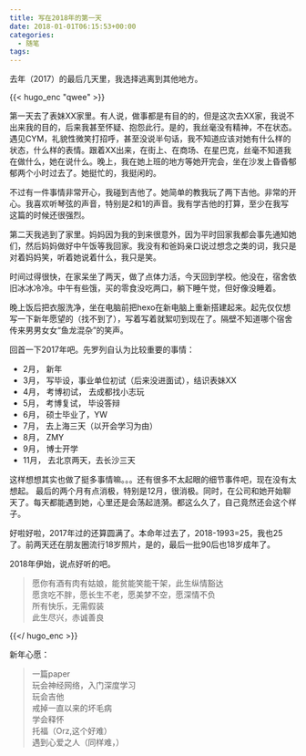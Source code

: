 ```yaml
---
title: 写在2018年的第一天
date: 2018-01-01T06:15:53+00:00
categories:
  - 随笔
tags:
---
```



去年（2017）的最后几天里，我选择逃离到其他地方。

<!--more-->

{{< hugo_enc "qwee" >}}

第一天去了表妹XX家里。有人说，做事都是有目的的，但是这次去XX家，我说不出来我的目的，后来我甚至怀疑、抱怨此行。是的，我丝毫没有精神，不在状态。遇见CYM，礼貌性微笑打招呼，甚至没说半句话，我不知道应该对她有什么样的状态，什么样的表情。跟着XX出来，在街上、在商场、在星巴克，丝毫不知道我在做什么，她在说什么。晚上，我在她上班的地方等她开完会，坐在沙发上昏昏郁郁两个小时过去了。她挺忙的，我挺闲的。

不过有一件事情非常开心，我碰到吉他了。她简单的教我玩了两下吉他。非常的开心。我喜欢听琴弦的声音，特别是2和1的声音。我有学吉他的打算，至少在我写这篇的时候还很强烈。

第二天我逃到了家里。妈妈因为我的到来很意外，因为平时回家我都会事先通知她们，然后妈妈做好中午饭等我回家。我没有和爸妈亲口说过想念之类的词，我只是对着妈妈笑，听着她说着什么，我只是笑。

时间过得很快，在家呆坐了两天，做了点体力活，今天回到学校。他没在，宿舍依旧冰冰冷冷。中午有些饿，买的零食没吃两口，躺下睡午觉，但好像没睡着。

晚上饭后把衣服洗净，坐在电脑前把hexo在新电脑上重新搭建起来。起先仅仅想写一下新年愿望的（找不到了），写着写着就絮叨到现在了。隔壁不知道哪个宿舍传来男男女女“鱼龙混杂”的笑声。

回首一下2017年吧。先罗列自认为比较重要的事情：
- 2月， 新年
- 3月， 写毕设，事业单位初试（后来没进面试），结识表妹XX
- 4月， 考博初试， 去成都找小志玩
- 5月， 考博复试， 毕设答辩
- 6月， 硕士毕业了，YW
- 7月， 去上海三天（以开会学习为由）
- 8月， ZMY
- 9月， 博士开学
- 11月， 去北京两天，去长沙三天

这样想想其实也做了挺多事情嘛。。。还有很多不太起眼的细节事件吧，现在没有太想起。
最后的两个月有点消极，特别是12月，很消极。同时，在公司和她开始聊天了。每天都能遇到她，心里还是会荡起涟漪。都这么久了，自己竟然还会这个样子。

好啦好啦，2017年过的还算圆满了。本命年过去了，2018-1993=25，我也25了。前两天还在朋友圈流行18岁照片，是的，最后一批90后也18岁成年了。

2018年伊始，说点好听的吧。

> 愿你有酒有肉有姑娘，能贫能笑能干架，此生纵情豁达  
> 愿贪吃不胖，愿长生不老，愿美梦不空，愿深情不负  
> 所有快乐，无需假装  
> 此生尽兴，赤诚善良  


{{</ hugo_enc >}}


新年心愿：

> 一篇paper  
    玩会神经网络，入门深度学习  
    玩会吉他  
    戒掉一直以来的坏毛病  
    学会释怀  
    托福（Orz,这个好难）  
    遇到心爱之人（同样难，）  